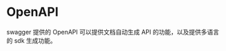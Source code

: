 <!--
 * @Author: shgopher shgopher@gmail.com
 * @Date: 2025-05-20 15:49:55
 * @LastEditors: shgopher shgopher@gmail.com
 * @LastEditTime: 2025-05-20 15:56:46
 * @FilePath: /luban/系统设计基础/分布式/分布式关键技术/服务间通信/OpenAPI/README.md
 * @Description: 
 * 
 * Copyright (c) 2025 by shgopher, All Rights Reserved. 
-->
# OpenAPI

swagger 提供的 OpenAPI 可以提供文档自动生成 API 的功能，以及提供多语言的 sdk 生成功能。

